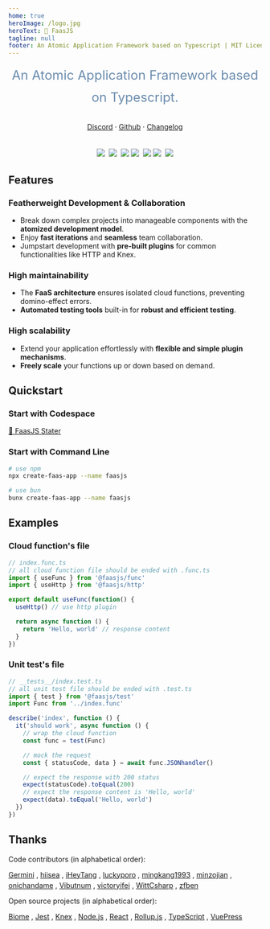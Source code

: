 ```yaml
---
home: true
heroImage: /logo.jpg
heroText: 🚀 FaasJS
tagline: null
footer: An Atomic Application Framework based on Typescript | MIT Licensed | Copyright © 2019-2024 Zhu Feng
---
```


<div style="width:100%;line-height:1.7">
  <div style="text-align:center;font-size:1.6rem;color:#6a8bad;margin-bottom:1em">An Atomic Application Framework based on Typescript.</div>
  <div style="display:flex;gap:4px;align-items:center;justify-content:center;flex-wrap:wrap;margin-bottom:2em">
    <a href="https://discord.gg/UASHxEYCfW">Discord</a> · <a href="https://github.com/faasjs/faasjs">Github</a> · <a href="https://faasjs.com/CHANGELOG">Changelog</a>
  </div>
  <div style="display:flex;gap:4px;align-items:center;justify-content:center;flex-wrap:wrap">
    <a href="https://github.com/faasjs/faasjs/blob/main/packages/faasjs/LICENSE"><img src="https://img.shields.io/npm/l/faasjs.svg"></a>
    <br>
    <a href="https://www.npmjs.com/package/faasjs"><img src="https://img.shields.io/npm/v/faasjs.svg"></a>
    <br>
    <a href="https://github.com/faasjs/faasjs/actions/workflows/unit.yml"><img src="https://github.com/faasjs/faasjs/actions/workflows/unit.yml/badge.svg"></a>
    <a href="https://github.com/faasjs/faasjs/actions/workflows/lint.yml"><img src="https://github.com/faasjs/faasjs/actions/workflows/lint.yml/badge.svg"></a>
    <br>
    <a href="https://codecov.io/gh/faasjs/faasjs"><img src="https://img.shields.io/codecov/c/github/faasjs/faasjs.svg"></a>
    <a href="https://github.com/faasjs/faasjs"><img src="https://badgen.net/github/commits/faasjs/faasjs"></a>
    <br>
    <a href="https://github.com/faasjs/faasjs"><img src="https://badgen.net/github/last-commit/faasjs/faasjs"></a>
  </div>
</div>

## Features

### Featherweight Development & Collaboration

- Break down complex projects into manageable components with the **atomized development model**.
- Enjoy **fast iterations** and **seamless** team collaboration.
- Jumpstart development with **pre-built plugins** for common functionalities like HTTP and Knex.

### High maintainability

- The **FaaS architecture** ensures isolated cloud functions, preventing domino-effect errors.
- **Automated testing tools** built-in for **robust and efficient testing**.

### High scalability

- Extend your application effortlessly with **flexible and simple plugin mechanisms**.
- **Freely scale** your functions up or down based on demand.

## Quickstart

### Start with Codespace

[🔨 FaasJS Stater](https://github.com/faasjs/starter)

### Start with Command Line

```bash
# use npm
npx create-faas-app --name faasjs

# use bun
bunx create-faas-app --name faasjs
```

## Examples

### Cloud function's file

```ts
// index.func.ts
// all cloud function file should be ended with .func.ts
import { useFunc } from '@faasjs/func'
import { useHttp } from '@faasjs/http'

export default useFunc(function() {
  useHttp() // use http plugin

  return async function () {
    return 'Hello, world' // response content
  }
})
```

### Unit test's file

```ts
// __tests__/index.test.ts
// all unit test file should be ended with .test.ts
import { test } from '@faasjs/test'
import Func from '../index.func'

describe('index', function () {
  it('should work', async function () {
    // wrap the cloud function
    const func = test(Func)

    // mock the request
    const { statusCode, data } = await func.JSONhandler()

    // expect the response with 200 status
    expect(statusCode).toEqual(200)
    // expect the response content is 'Hello, world'
    expect(data).toEqual('Hello, world')
  })
})
```

## Thanks

Code contributors (in alphabetical order):

<div style="display:flex;flex-wrap:wrap;gap:4px;">
  <a href="https://github.com/Germiniku" target="_blank">Germini</a>,
  <a href="https://github.com/hiisea" target="_blank">hiisea</a>,
  <a href="https://github.com/iHeyTang">iHeyTang</a>,
  <a href="https://github.com/luckyporo" target="_blank">luckyporo</a>,
  <a href="https://github.com/mingkang1993" target="_blank">mingkang1993</a>,
  <a href="https://github.com/minzojian" target="_blank">minzojian</a>,
  <a href="https://github.com/onichandame" target="_blank">onichandame</a>,
  <a href="https://github.com/Vibutnum" target="_blank">Vibutnum</a>,
  <a href="https://github.com/victoryifei" target="_blank">victoryifei</a>,
  <a href="https://github.com/WittCsharp" target="_blank">WittCsharp</a>,
  <a href="https://github.com/zfben" target="_blank">zfben</a>
</div>

Open source projects (in alphabetical order):

<div style="display:flex;flex-wrap:wrap;gap:4px;margin-bottom:2em">
  <a href="https://biomejs.dev/" target="_blank">Biome</a>,
  <a href="https://jestjs.io/" target="_blank">Jest</a>,
  <a href="https://knexjs.org/" target="_blank">Knex</a>,
  <a href="https://nodejs.org/" target="_blank">Node.js</a>,
  <a href="https://react.dev/" target="_blank">React</a>,
  <a href="https://rollupjs.org/" target="_blank">Rollup.js</a>,
  <a href="https://www.typescriptlang.org/" target="_blank">TypeScript</a>,
  <a href="https://vuepress.vuejs.org/" target="_blank">VuePress</a>
</div>
